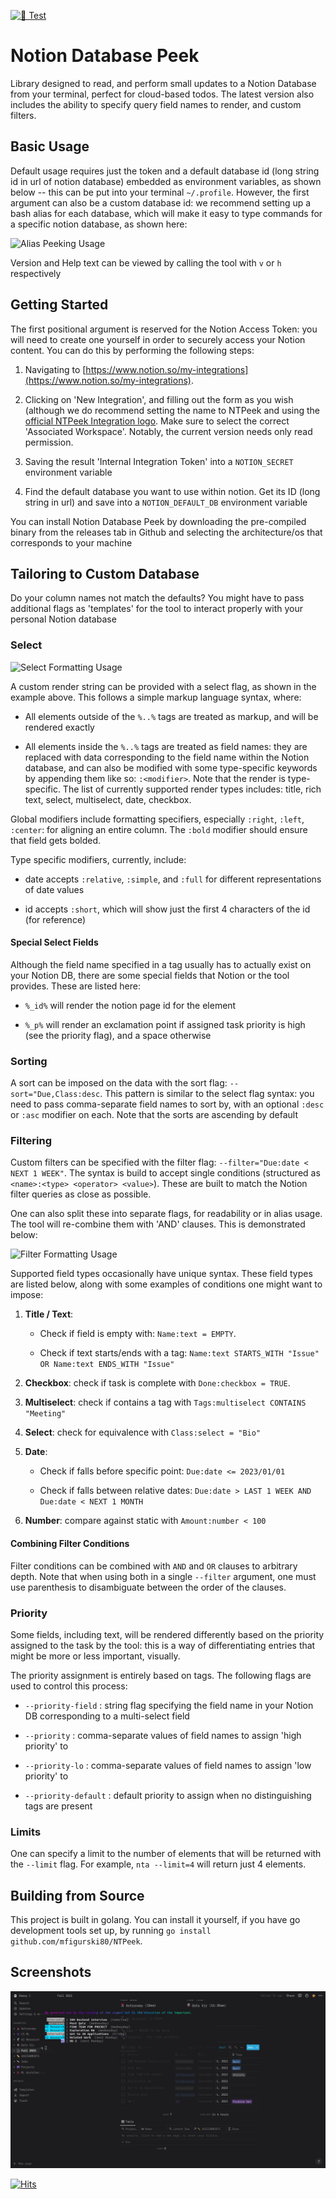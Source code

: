 [![🧪 Test](https://github.com/mfigurski80/NTPeek/actions/workflows/test.yml/badge.svg)](https://github.com/mfigurski80/NTPeek/actions/workflows/test.yml)

# Notion Database Peek

Library designed to read, and perform small updates to a Notion Database from your terminal, perfect for cloud-based todos. The latest version also includes the ability to specify query field names to render, and custom filters.


## Basic Usage

Default usage requires just the token and a default database id (long string id in url of notion database) embedded as environment variables, as shown below -- this can be put into your terminal `~/.profile`. However, the first argument can also be a custom database id: we recommend setting up a bash alias for each database, which will make it easy to type commands for a specific notion database, as shown here:

![Alias Peeking Usage](http://ntpeek-usage.surge.sh/alias_usage.gif)

Version and Help text can be viewed by calling the tool with `v` or `h` respectively


## Getting Started 

The first positional argument is reserved for the Notion Access Token: you will need to create one yourself in order to securely access your Notion content. You can do this by performing the following steps:

1) Navigating to [https://www.notion.so/my-integrations](https://www.notion.so/my-integrations).

2) Clicking on 'New Integration', and filling out the form as you wish (although we do recommend setting the name to NTPeek and using the [official NTPeek Integration logo](https://www.notion.so/image/https%3A%2F%2Fs3-us-west-2.amazonaws.com%2Fpublic.notion-static.com%2F9e0bc46d-c5eb-44d6-b1cb-c3542b4d08c0%2Ftenor.gif?id=170a6e36-bec1-44fa-906e-fe06c92f4e8e&table=bot&userId=d9f1afdc-e094-4675-bbb2-e8b8dd390e8e&cache=v2). Make sure to select the correct 'Associated Workspace'. Notably, the current version needs only read permission.

3) Saving the result 'Internal Integration Token' into a `NOTION_SECRET` environment variable

4) Find the default database you want to use within notion. Get its ID (long string in url) and save into a `NOTION_DEFAULT_DB` environment variable

You can install Notion Database Peek by downloading the pre-compiled binary from the releases tab in Github and selecting the architecture/os that corresponds to your machine


## Tailoring to Custom Database 

Do your column names not match the defaults? You might have to pass additional flags as 'templates' for the tool to interact properly with your personal Notion database

### Select

![Select Formatting Usage](http://ntpeek-usage.surge.sh/select_usage.gif)

A custom render string can be provided with a select flag, as shown in the example above. This follows a simple markup language syntax, where:

- All elements outside of the `%..%` tags are treated as markup, and will be rendered exactly

- All elements inside the `%..%` tags are treated as field names: they are replaced with data corresponding to the field name within the Notion database, and can also be modified with some type-specific keywords by appending them like so: `:<modifier>`. Note that the render is type-specific. The list of currently supported render types includes: title, rich text, select, multiselect, date, checkbox.

Global modifiers include formatting specifiers, especially `:right`, `:left`, `:center`: for aligning an entire column. The `:bold` modifier should ensure that field gets bolded.

Type specific modifiers, currently, include:

- date accepts `:relative`, `:simple`, and `:full` for different representations of date values

- id accepts `:short`, which will show just the first 4 characters of the id (for reference)

#### Special Select Fields

Although the field name specified in a tag usually has to actually exist on your Notion DB, there are some special fields that Notion or the tool provides. These are listed here:

- `%_id%` will render the notion page id for the element

- `%_p%` will render an exclamation point if assigned task priority is high (see the priority flag), and a space otherwise

### Sorting

A sort can be imposed on the data with the sort flag: `--sort="Due,Class:desc`. This pattern is similar to the select flag syntax: you need to pass comma-separate field names to sort by, with an optional `:desc` or `:asc` modifier on each. Note that the sorts are ascending by default

### Filtering

Custom filters can be specified with the filter flag: `--filter="Due:date < NEXT 1 WEEK"`. The syntax is build to accept single conditions (structured as `<name>:<type> <operator> <value>`). These are built to match the Notion filter queries as close as possible.

One can also split these into separate flags, for readability or in alias usage. The tool will re-combine them with 'AND' clauses. This is demonstrated below:

![Filter Formatting Usage](http://ntpeek-usage.surge.sh/filter_usage.gif)

Supported field types occasionally have unique syntax. These field types are listed below, along with some examples of conditions one might want to impose:

1. **Title / Text**: 

   - Check if field is empty with: `Name:text = EMPTY`.

   - Check if text starts/ends with a tag: `Name:text STARTS_WITH "Issue" OR Name:text ENDS_WITH "Issue"`

2. **Checkbox**: check if task is complete with `Done:checkbox = TRUE`.

3. **Multiselect**: check if contains a tag with `Tags:multiselect CONTAINS "Meeting"`

4. **Select**: check for equivalence with `Class:select = "Bio"`

5. **Date**: 

   - Check if falls before specific point: `Due:date <= 2023/01/01`

   - Check if falls between relative dates: `Due:date > LAST 1 WEEK AND Due:date < NEXT 1 MONTH`

6. **Number**: compare against static with `Amount:number < 100`

#### Combining Filter Conditions

Filter conditions can be combined with `AND` and `OR` clauses to arbitrary depth. Note that when using both in a single `--filter` argument, one must use parenthesis to disambiguate between the order of the clauses.

### Priority

Some fields, including text, will be rendered differently based on the priority assigned to the task by the tool: this is a way of differentiating entries that might be more or less important, visually.

The priority assignment is entirely based on tags. The following flags are used to control this process:

- `--priority-field` : string flag specifying the field name in your Notion DB corresponding to a multi-select field  

- `--priority` : comma-separate values of field names to assign 'high priority' to

- `--priority-lo` : comma-separate values of field names to assign 'low priority' to

- `--priority-default` : default priority to assign when no distinguishing tags are present

### Limits

One can specify a limit to the number of elements that will be returned with the `--limit` flag. For example, `nta --limit=4` will return just 4 elements.

## Building from Source

This project is built in golang. You can install it yourself, if you have go development tools set up, by running `go install github.com/mfigurski80/NTPeek`.


## Screenshots

![Notion Database Peek](images/Demo.png)

[![Hits](https://hits.seeyoufarm.com/api/count/incr/badge.svg?url=https%3A%2F%2Fgithub.com%2Fmfigurski80%2FNTPeek&count_bg=%2379C83D&title_bg=%23555555&icon=github.svg&icon_color=%23FFFFFF&title=hits&edge_flat=false)](https://hits.seeyoufarm.com)
